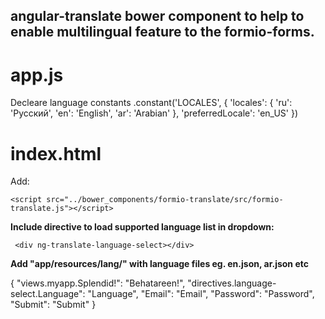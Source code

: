 angular-translate bower component to help to enable multilingual feature to the formio-forms.
--------------------------------------------------------------------------------------------------------------------
app.js
======
Decleare language constants
.constant('LOCALES', {
  'locales': {
      'ru': 'Русский',
      'en': 'English',
      'ar': 'Arabian'
  },
  'preferredLocale': 'en_US'
})


index.html
==========
Add:
```
<script src="../bower_components/formio-translate/src/formio-translate.js"></script>
```

**Include directive to load supported language list in dropdown:**
```
 <div ng-translate-language-select></div>
```

**Add "app/resources/lang/" with language files eg. en.json, ar.json etc**

{
    "views.myapp.Splendid!": "Behatareen!",
    "directives.language-select.Language": "Language",
    "Email": "Email",
    "Password": "Password",
    "Submit": "Submit"
}
 